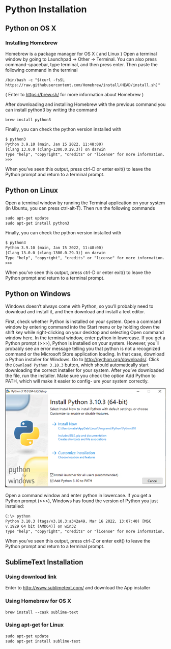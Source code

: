# Python Installation

## Python on OS X

### Installing Homebrew
Homebrew is a package manager for OS X ( and Linux )
Open a terminal window by going to Launchpad -> Other -> Terminal. You can also press command-spacebar, type terminal, and then press enter. Then paste the following command in the terminal
```commandline
/bin/bash -c "$(curl -fsSL https://raw.githubusercontent.com/Homebrew/install/HEAD/install.sh)"
```
( Enter to https://brew.sh/ for more information about Homebrew )

After downloading and installing Homebrew with the previous command you can install python3 by writing the command 
```commandline
brew install python3
```

Finally, you can check the python version installed with
```commandline
$ python3
Python 3.9.10 (main, Jan 15 2022, 11:48:00)
[Clang 13.0.0 (clang-1300.0.29.3)] on darwin
Type "help", "copyright", "credits" or "license" for more information.
>>>
```

When you’ve seen this output, press ctrl-D or enter exit&#40;&#41; to leave the Python prompt and return to a terminal prompt.


## Python on Linux

Open a terminal window by running the Terminal application on your system &#40;in Ubuntu, you can press ctrl-alt-T&#41;. Then run the following commands
```commandline
sudo apt-get update
sudo apt-get install python3
```

Finally, you can check the python version installed with
```commandline
$ python3
Python 3.9.10 (main, Jan 15 2022, 11:48:00)
[Clang 13.0.0 (clang-1300.0.29.3)] on darwin
Type "help", "copyright", "credits" or "license" for more information.
>>>

```

When you’ve seen this output, press ctrl-D or enter exit&#40;&#41; to leave the Python prompt and return to a terminal prompt.

[//]: # ()
[//]: # (This output means you also have Python 3 installed, so you’ll be)

[//]: # (able to use either version. Whenever you see the python command in this book, enter python3 instead. Most Linux distributions have Python already installed, but if for some reason yours didn’t or if your system came with Python 2 and you want to install Python 3, refer to Appendix A.)


## Python on Windows
Windows doesn’t always come with Python, so you’ll probably need to download and install it, and then download and install a text editor.
    
First, check whether Python is installed on your system. Open a command window by entering command into the Start menu or by holding down the shift key while right-clicking on your desktop and selecting Open command window here. In the terminal window, enter python in lowercase. If you get a Python prompt (>>>), Python is installed on your system. However, you’ll probably see an error message telling you that python is not a recognized command or the Microsoft Store application loading.
In that case, download a Python installer for Windows. Go to http://python.org/downloads/. Click the `Download Python 3.10.3` button, which should automatically start downloading the correct installer for your system. After you’ve downloaded the file, run the installer. Make sure you check the option Add Python to PATH, which will make it easier to config- ure your system correctly.

![img.png](img.png)


Open a command window and enter python in lowercase. If you get a Python prompt (>>>), Windows has found the version of Python you just installed:
```commandline
C:\> python
Python 3.10.3 (tags/v3.10.3:a342a49, Mar 16 2022, 13:07:40) [MSC v.1929 64 bit (AMD64)] on win32
Type "help", "copyright", "credits" or "license" for more information.
```

When you’ve seen this output, press ctrl-Z or enter exit&#40;&#41; to leave the Python prompt and return to a terminal prompt.


## SublimeText Installation

### Using download link
Enter to http://www.sublimetext.com/ and download the App installer 

### Using Homebrew for OS X
```commandline
brew install --cask sublime-text
```
### Using apt-get for Linux
```commandline
sudo apt-get update
sudo apt-get install sublime-text
```
